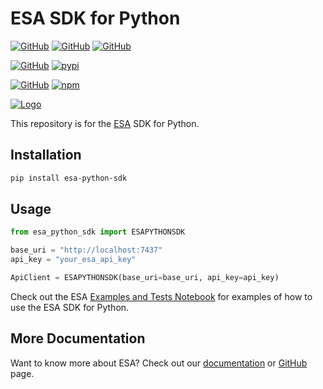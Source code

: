 # ESA SDK for Python

[![GitHub](https://img.shields.io/badge/GitHub-ESA%20Core-blue?logo=github&style=plastic)](https://github.com/experian-sales-advisor/ESA) [![GitHub](https://img.shields.io/badge/GitHub-ESA%20NextJS%20Web%20UI-blue?logo=github&style=plastic)](https://github.com/experian-sales-advisor/esa-nextjs) [![GitHub](https://img.shields.io/badge/GitHub-ESA%20Streamlit%20Web%20UI-blue?logo=github&style=plastic)](https://github.com/experian-sales-advisor/esa-streamlit)

[![GitHub](https://img.shields.io/badge/GitHub-ESA%20Python%20SDK-blue?logo=github&style=plastic)](https://github.com/experian-sales-advisor/esa-python-sdk) [![pypi](https://img.shields.io/badge/pypi-ESA%20Python%20SDK-blue?logo=pypi&style=plastic)](https://pypi.org/project/esa-python-sdk/)

[![GitHub](https://img.shields.io/badge/GitHub-ESA%20TypeScript%20SDK-blue?logo=github&style=plastic)](https://github.com/experian-sales-advisor/esa-typescript-sdk) [![npm](https://img.shields.io/badge/npm-ESA%20TypeScript%20SDK-blue?logo=npm&style=plastic)](https://www.npmjs.com/package/esa-nextjs)

[![Logo](https://experian-sales-advisor.github.io/ESA/images/ESA-Logo-whitebg.png)](https://experian-sales-advisor.github.io/ESA/)

This repository is for the [ESA](https://github.com/experian-sales-advisor/ESA) SDK for Python.

## Installation
```bash
pip install esa-python-sdk
```

## Usage

```python
from esa_python_sdk import ESAPYTHONSDK

base_uri = "http://localhost:7437"
api_key = "your_esa_api_key"

ApiClient = ESAPYTHONSDK(base_uri=base_uri, api_key=api_key)
```

Check out the ESA [Examples and Tests Notebook](https://github.com/experian-sales-advisor/ESA/blob/main/tests/tests.ipynb) for examples of how to use the ESA SDK for Python.

## More Documentation
Want to know more about ESA?  Check out our [documentation](https://experian-sales-advisor.github.io/ESA/) or [GitHub](https://github.com/experian-sales-advisor/ESA) page.
